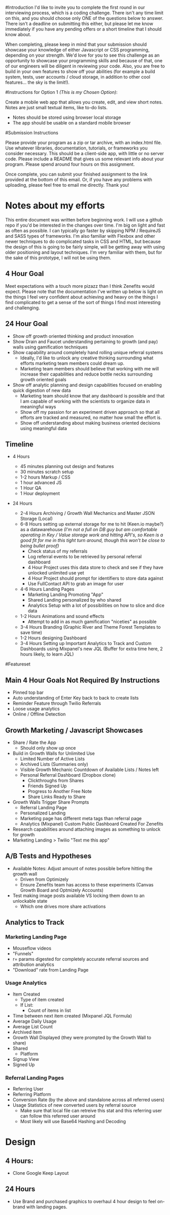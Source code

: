 #Introduction
I'd like to invite you to complete the first round in our interviewing process, which is a coding challenge. There isn't any time limit on this, and you should choose only ONE of the questions below to answer. There isn't a deadline on submitting this either, but please let me know immediately if you have any pending offers or a short timeline that I should know about.

When completing, please keep in mind that your submission should showcase your knowledge of either Javascript or CSS programming, depending on your strength. We'd love for you to see this challenge as an opportunity to showcase your programming skills and because of that, one of our engineers will be diligent in reviewing your code. Also, you are free to build in your own features to show off your abilities (for example a build system, tests, user accounts / cloud storage, in addition to other cool features... the sky is the limit!).

#Instructions for Option 1 _(This is my Chosen Option)_:

Create a mobile web app that allows you create, edit, and view short notes. Notes are just small textual items, like to-do lists.

* Notes should be stored using browser local storage
* The app should be usable on a standard mobile browser

#Submission Instructions

Please provide your program as a zip or tar archive, with an index.html file. Use whatever libraries, documentation, tutorials, or frameworks you consider necessary. This should be a client-side app, with little or no server code. Please include a README that gives us some relevant info about your program. Please spend around four hours on this assignment.

Once complete, you can submit your finished assignment to the link provided at the bottom of this email. Or, if you have any problems with uploading, please feel free to email me directly. Thank you!

# Notes about my efforts
This entire document was written before beginning work. I will use a github repo if you'd be interested in the changes over time.
I'm big on light and fast as often as possible. I can typically go faster by skipping NPM / RequireJS and SASS types of frameworks.
I'm also familiar with Flexbox and other newer techniques to do complicated tasks in CSS and HTML, but because the design of this is going to be fairly simple, will be getting away with using older positioning and layout techniques.
I'm very familiar with them, but for the sake of this prototype, I will not be using them.

## 4 Hour Goal
Meet expectations with a touch more pizazz than I think Zenefits would expect.
Please note that the documentation I've written up below is light on the things I feel very confident about achieving and heavy on the things I find complicated to get a sense of the sort of things I find most interesting and challenging.

## 24 Hour Goal
* Show off growth oriented thinking and product innovation
* Show Drain and Faucet understanding pertaining to growth (and pay) walls using gamification techniques
* Show capability around completely hand rolling unique referral systems
    * Ideally, I'd like to unlock any creative thinking surrounding what efforts marketing team members could dream up.
    * Marketing team members should believe that working with me will increase their capabilities and reduce bottle necks surrounding growth oriented goals
* Show off analytic planning and design capabilities focused on enabling quick digestion of new data
    * Marketing team should know that any dashboard is possible and that I am capable of working with the scientists to organize data in meaningful ways
    * Show off my passion for an experiment driven approach so that all efforts are tracked and measured, no matter how small the effort is.
    * Show off understanding about making business oriented decisions using meaningful data

## Timeline
* 4 Hours
  * 45 minutes planning out design and features
  * 30 minutes scratch setup
  * 1-2 hours Markup / CSS
  * 1 hour advanced JS
  * 1 Hour QA
  * 1 Hour deployment

* 24 Hours
  * 2-4 Hours Archiving / Growth Wall Mechanics and Master JSON Storage (Local)
  * 6-8 Hours setting up external storage for me to hit (Keen.io maybe?) as a datawarehouse _(I'm not a full on DB guy but am comfortable operating in Key / Value storage work and hitting API's, so Keen is a good fit for me in this tight turn around, though this won't be close to being bullet proof)_
      * Check status of my referrals
      * Log referral events to be retrieved by personal referral dashboard
      * 4 Hour Project uses this data store to check and see if they have unlocked unlimited use yet
      * 4 Hour Project should prompt for identifiers to store data against
      * Use FullContact API to grab an image for user
  * 4-6 Hours Landing Pages
      * Marketing Landing Promoting "App"
      * Shared Landing personalized by who shared
      * Analytics Setup with a lot of possibilities on how to slice and dice data
  * 1-2 Hours Animations and sound effects
      * Attempt to add in as much gamification "niceties" as possible
  * 3-4 Hours Branding (Graphic River and Theme Forest Templates to save time)
  * 1-2 Hours designing Dashboard
  * 3-4 Hours Setting up Important Analytics to Track and Custom Dashboards using Mixpanel's new JQL (Buffer for extra time here, 2 hours likely, to learn JQL)

#Featureset

## Main 4 Hour Goals Not Required By Instructions

* Pinned top bar
* Auto understanding of Enter Key back to back to create lists
* Reminder Feature through Twilio Referrals
* Loose usage analytics
* Online / Offline Detection

## Growth Marketing / Javascript Showcases

* Share / Rate the App
    * Should only show up once
* Build in Growth Walls for Unlimited Use
    * Limited Number of Active Lists
    * Archived Lists (Summaries only)
    * Visible Growth Mechanic Countdown of Available Lists / Notes left
    * Personal Referral Dashboard (Dropbox clone)
        * Clickthroughs from Shares
        * Friends Signed Up
        * Progress to Another Free Note
        * Share Links Ready to Share
* Growth Walls Trigger Share Prompts
    * Referral Landing Page
    * Personalized Landing
    * Marketing page has different meta tags than referral page
    * Analytics (Mixpanel) Custom Public Dashboard Created For Zenefits
* Research capabilities around attaching images as something to unlock for growth
* Marketing Landing > Twilio "Text me this app"

## A/B Tests and Hypotheses
* Available Notes: Adjust amount of notes possible before hitting the growth wall
    * Driven from Optimizely
    * Ensure Zenefits team has access to these experiments (Canvas Growth Board and Optmizely Accounts)
* Test making image posts available VS locking them down to an unlockable state
    * Which one drives more share activations

## Analytics to Track

### Marketing Landing Page
* Mouseflow videos
* "Funnels"
* r= params digested for completely accurate referral sources and attribution analytics
* "Download" rate from Landing Page

### Usage Analytics
* Item Created
    * Type of item created
    * If List:
        * Count of items in list
* Time between next item created (Mixpanel JQL Formula)
* Average Daily Usage
* Average List Count
* Archived item
* Growth Wall Displayed (they were prompted by the Growth Wall to share)
* Shared
    * Platform
* Signup View
* Signed Up

### Referral Landing Pages
* Referring User
* Referring Platform
* Conversion Rate (by the above and standalone across all referred users)
* Usage Statistics of new converted users by referral source
    * Make sure that local file can retreive this stat and this referring user can follow this referred user around
    * Most likely will use Base64 Hashing and Decoding

# Design

## 4 Hours:
* Clone Google Keep Layout

## 24 Hours
* Use Brand and purchased graphics to overhaul 4 hour design to feel on-brand with landing pages.
